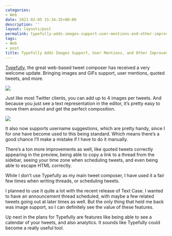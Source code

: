 ```yaml
---
categories:
- Web
date: 2021-02-05 15:34:35+00:00
description: ''
layout: layouts/post
permalink: typefully-adds-images-support-user-mentions-and-other-improvements/
tags:
- Web
- post
title: Typefully Adds Images Support, User Mentions, and Other Improvements
---
```


[Typefully](https://typefully.com/?via=chris-hannah), the great web-based tweet composer has received a very welcome update. Bringing images and GIFs support, user mentions, quoted tweets, and more.

<img src="https://cdn.chrishannah.me/images/2021/02/Image-1.png">

Just like most Twitter clients, you can add up to 4 images per tweets. And because you just see a text representation in the editor, it’s pretty easy to move them around and get the perfect composition.

<img src="https://cdn.chrishannah.me/images/2021/02/Image-2.png">

It also now supports username suggestions, which are pretty handy, since I for one have become used to this being standard. Which means there’s a good chance I’ll make a mistake if I have to do it manually.

There’s a ton more improvements as well, like quoted tweets correctly appearing in the preview, being able to copy a link to a thread from the sidebar, seeing your time zone when scheduling tweets, and even being able to escape HTML correctly.

While I don’t use Typefully as my main tweet composer, I have used it a fair few times when writing threads, or scheduling tweets.

I planned to use it quite a lot with the recent release of Text Case. I wanted to have an announcement thread scheduled, with maybe a few related tweets going out at later times as well. But the only thing that held me back was image support, so I can definitely see the value of these features.

Up next in the plans for Typefully are features like being able to see a calendar of your tweets, and also analytics. It sounds like Typefully could become a really useful tool.
